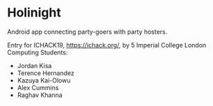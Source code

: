 # Holinight

Android app connecting party-goers with party hosters.

Entry for ICHACK19, https://ichack.org/, by 5 Imperial College London Computing Students:

* Jordan Kisa
* Terence Hernandez
* Kazuya Kai-Olowu
* Alex Cummins
* Raghav Khanna
